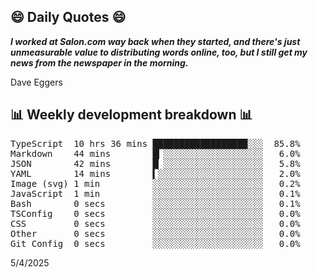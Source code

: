 ## 😄 Daily Quotes 😄

_**I worked at Salon.com way back when they started, and there's just unmeasurable value to distributing words online, too, but I still get my news from the newspaper in the morning.**_

Dave Eggers



## 📊 Weekly development breakdown 📊

<pre>TypeScript  10 hrs 36 mins ██████████████████░░░  85.8%
Markdown    44 mins        █▎░░░░░░░░░░░░░░░░░░░   6.0%
JSON        42 mins        █▏░░░░░░░░░░░░░░░░░░░   5.8%
YAML        14 mins        ▍░░░░░░░░░░░░░░░░░░░░   2.0%
Image (svg) 1 min          ░░░░░░░░░░░░░░░░░░░░░   0.2%
JavaScript  1 min          ░░░░░░░░░░░░░░░░░░░░░   0.1%
Bash        0 secs         ░░░░░░░░░░░░░░░░░░░░░   0.1%
TSConfig    0 secs         ░░░░░░░░░░░░░░░░░░░░░   0.0%
CSS         0 secs         ░░░░░░░░░░░░░░░░░░░░░   0.0%
Other       0 secs         ░░░░░░░░░░░░░░░░░░░░░   0.0%
Git Config  0 secs         ░░░░░░░░░░░░░░░░░░░░░   0.0%</pre>

5/4/2025